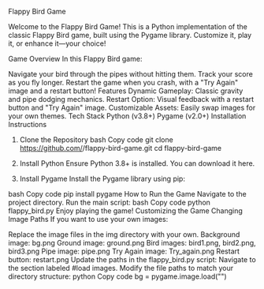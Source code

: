 Flappy Bird Game

Welcome to the Flappy Bird Game! This is a Python implementation of the classic Flappy Bird game, built using the Pygame library. Customize it, play it, or enhance it—your choice!

Game Overview
In this Flappy Bird game:

Navigate your bird through the pipes without hitting them.
Track your score as you fly longer.
Restart the game when you crash, with a "Try Again" image and a restart button!
Features
Dynamic Gameplay: Classic gravity and pipe dodging mechanics.
Restart Option: Visual feedback with a restart button and "Try Again" image.
Customizable Assets: Easily swap images for your own themes.
Tech Stack
Python (v3.8+)
Pygame (v2.0+)
Installation Instructions
1. Clone the Repository
bash
Copy code
git clone https://github.com/<your-username>/flappy-bird-game.git
cd flappy-bird-game
2. Install Python
Ensure Python 3.8+ is installed. You can download it here.

3. Install Pygame
Install the Pygame library using pip:

bash
Copy code
pip install pygame
How to Run the Game
Navigate to the project directory.
Run the main script:
bash
Copy code
python flappy_bird.py
Enjoy playing the game!
Customizing the Game
Changing Image Paths
If you want to use your own images:

Replace the image files in the img directory with your own.
Background image: bg.png
Ground image: ground.png
Bird images: bird1.png, bird2.png, bird3.png
Pipe image: pipe.png
Try Again image: Try_again.png
Restart button: restart.png
Update the paths in the flappy_bird.py script:
Navigate to the section labeled #load images.
Modify the file paths to match your directory structure:
python
Copy code
bg = pygame.image.load("<path-to-your-bg-image>")
